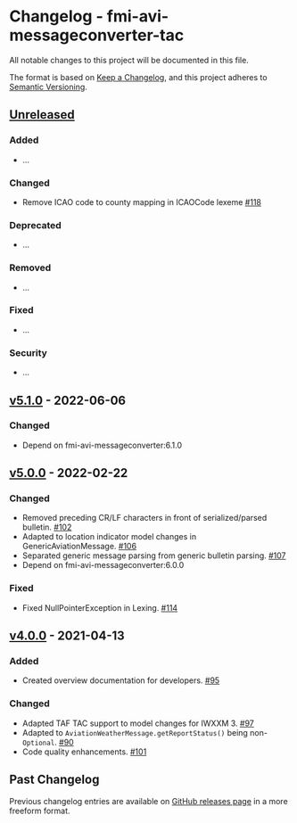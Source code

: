 # Changelog - fmi-avi-messageconverter-tac

All notable changes to this project will be documented in this file.

The format is based on [Keep a Changelog](https://keepachangelog.com/en/1.0.0/), and this project adheres
to [Semantic Versioning](https://semver.org/spec/v2.0.0.html).

## [Unreleased]

### Added

- ...

### Changed

- Remove ICAO code to county mapping in ICAOCode lexeme [#118]

### Deprecated

- ...

### Removed

- ...

### Fixed

- ...

### Security

- ...

## [v5.1.0] - 2022-06-06

### Changed

- Depend on fmi-avi-messageconverter:6.1.0

## [v5.0.0] - 2022-02-22

### Changed

- Removed preceding CR/LF characters in front of serialized/parsed bulletin. [#102]
- Adapted to location indicator model changes in GenericAviationMessage. [#106]
- Separated generic message parsing from generic bulletin parsing. [#107]
- Depend on fmi-avi-messageconverter:6.0.0

### Fixed

- Fixed NullPointerException in Lexing. [#114]

## [v4.0.0] - 2021-04-13

### Added

- Created overview documentation for developers. [#95]

### Changed

- Adapted TAF TAC support to model changes for IWXXM 3. [#97]
- Adapted to `AviationWeatherMessage.getReportStatus()` being non-`Optional`. [#90]
- Code quality enhancements. [#101]

## Past Changelog

Previous changelog entries are available
on [GitHub releases page](https://github.com/fmidev/fmi-avi-messageconverter-tac/releases) in a more freeform format.

[Unreleased]: https://github.com/fmidev/fmi-avi-messageconverter-tac/compare/fmi-avi-messageconverter-tac-5.1.0...HEAD

[v5.1.0]: https://github.com/fmidev/fmi-avi-messageconverter-tac/releases/tag/fmi-avi-messageconverter-tac-5.1.0

[v5.0.0]: https://github.com/fmidev/fmi-avi-messageconverter-tac/releases/tag/fmi-avi-messageconverter-tac-5.0.0

[v4.0.0]: https://github.com/fmidev/fmi-avi-messageconverter-tac/releases/tag/fmi-avi-messageconverter-tac-4.0.0

[#90]: https://github.com/fmidev/fmi-avi-messageconverter-tac/issues/90

[#95]: https://github.com/fmidev/fmi-avi-messageconverter-tac/issues/95

[#97]: https://github.com/fmidev/fmi-avi-messageconverter-tac/issues/97

[#101]: https://github.com/fmidev/fmi-avi-messageconverter-tac/issues/101

[#102]: https://github.com/fmidev/fmi-avi-messageconverter-tac/issues/102

[#106]: https://github.com/fmidev/fmi-avi-messageconverter-tac/issues/106

[#107]: https://github.com/fmidev/fmi-avi-messageconverter-tac/issues/107

[#114]: https://github.com/fmidev/fmi-avi-messageconverter-tac/pull/114

[#118]: https://github.com/fmidev/fmi-avi-messageconverter-tac/issues/118
